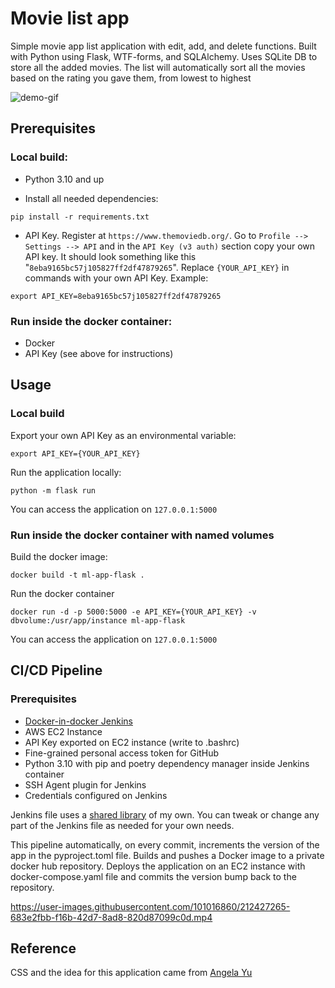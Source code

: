 # Movie list app

Simple movie app list application with edit, add, and delete functions.
Built with Python using Flask, WTF-forms, and SQLAlchemy. Uses SQLite DB to
store all the added movies. The list will automatically
sort all the movies based on the rating you gave them,
from lowest to highest

![demo-gif](https://github.com/saymolet/ml-flask/blob/main/img/ml-flask-demo.gif)



## Prerequisites
### Local build:
* Python 3.10 and up

* Install all needed dependencies:
```commandline
pip install -r requirements.txt
```
* API Key. Register at `https://www.themoviedb.org/`. 
Go to `Profile --> Settings --> API` and in the `API Key (v3 auth)` 
section copy your own API key. It should look something like
this "`8eba9165bc57j105827ff2df47879265`". Replace `{YOUR_API_KEY}`
in commands with your own API Key. Example:
```commandline
export API_KEY=8eba9165bc57j105827ff2df47879265
```

### Run inside the docker container:
* Docker
* API Key (see above for instructions)

## Usage
### Local build
Export your own API Key as an environmental variable:
```commandline
export API_KEY={YOUR_API_KEY}
```
Run the application locally:
```commandline
python -m flask run
```
You can access the application on `127.0.0.1:5000`

### Run inside the docker container with named volumes
Build the docker image:
```commandline
docker build -t ml-app-flask .
```

Run the docker container
```commandline
docker run -d -p 5000:5000 -e API_KEY={YOUR_API_KEY} -v dbvolume:/usr/app/instance ml-app-flask
```
You can access the application on `127.0.0.1:5000`

## CI/CD Pipeline

### Prerequisites
* [Docker-in-docker Jenkins](https://www.jenkins.io/doc/book/installing/docker/)
* AWS EC2 Instance
* API Key exported on EC2 instance (write to .bashrc)
* Fine-grained personal access token for GitHub
* Python 3.10 with pip and poetry dependency manager inside Jenkins container
* SSH Agent plugin for Jenkins
* Credentials configured on Jenkins

Jenkins file uses a [shared library](https://gitlab.com/saymolet/jenkins-shared-library.git) of my own.
You can tweak or change any part of the Jenkins file as needed for your own needs.

This pipeline automatically, on every commit, 
increments the version of the app in the pyproject.toml file. 
Builds and pushes a Docker image to a private docker hub repository.
Deploys the application on an EC2 instance with docker-compose.yaml file
and commits the version bump back to the repository.

https://user-images.githubusercontent.com/101016860/212427265-683e2fbb-f16b-42d7-8ad8-820d87099c0d.mp4

## Reference

CSS and the idea for this application came from [Angela Yu](https://github.com/angelabauer)
